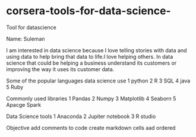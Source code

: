 # corsera-tools-for-data-science-
Tool for datascience
 

Name: Suleman 
      


I am interested in data science because I love telling stories with data and using data to help bring that data to life.I love helping others. In data science that could be helping a business understand its customers or improving the way it uses its customer data.
  
  
  
Some of the popular languages data science use
1 python 
2 R
3 SQL
4 java
5 Ruby



Commonly used libraries 
1 Pandas
2 Numpy
3 Matplotlib 
4 Seaborn
5 Apacge Spark



Data Science tools
1 Anaconda 
2 Jupiter notebook 
3 R studio


Objective 
add comments to code
create markdown cells
aad ordered


